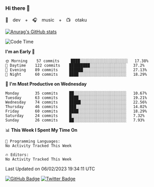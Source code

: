 ### Hi there 👋

🚀　dev　+　🎧　music　+　📺　otaku


[![Anurag's GitHub stats](https://github-readme-stats.vercel.app/api?username=koheitasaka&count_private=true&show_icons=true&theme=monokai)](https://github.com/koheitasaka/github-readme-stats)

<!--START_SECTION:waka-->
![Code Time](http://img.shields.io/badge/Code%20Time-1%2C161%20hrs%2023%20mins-blue)

**I'm an Early 🐤** 

```text
🌞 Morning    57 commits     ████░░░░░░░░░░░░░░░░░░░░░   17.38% 
🌆 Daytime    122 commits    █████████░░░░░░░░░░░░░░░░   37.2% 
🌃 Evening    89 commits     ██████░░░░░░░░░░░░░░░░░░░   27.13% 
🌙 Night      60 commits     ████░░░░░░░░░░░░░░░░░░░░░   18.29%

```
📅 **I'm Most Productive on Wednesday** 

```text
Monday       35 commits     ██░░░░░░░░░░░░░░░░░░░░░░░   10.67% 
Tuesday      63 commits     ████░░░░░░░░░░░░░░░░░░░░░   19.21% 
Wednesday    74 commits     █████░░░░░░░░░░░░░░░░░░░░   22.56% 
Thursday     46 commits     ███░░░░░░░░░░░░░░░░░░░░░░   14.02% 
Friday       60 commits     ████░░░░░░░░░░░░░░░░░░░░░   18.29% 
Saturday     24 commits     █░░░░░░░░░░░░░░░░░░░░░░░░   7.32% 
Sunday       26 commits     ██░░░░░░░░░░░░░░░░░░░░░░░   7.93%

```


📊 **This Week I Spent My Time On** 

```text
💬 Programming Languages: 
No Activity Tracked This Week

🔥 Editors: 
No Activity Tracked This Week

```


 Last Updated on 06/02/2023 19:34:11 UTC
<!--END_SECTION:waka-->

[![GitHub Badge](https://img.shields.io/badge/GitHub-100000?style=for-the-badge&logo=github&logoColor=white)](https://github.com/koheitasaka)
[![Twitter Badge](https://img.shields.io/badge/Twitter-1DA1F2?style=for-the-badge&logo=twitter&logoColor=white)](https://twitter.com/sleep_asleep_)
